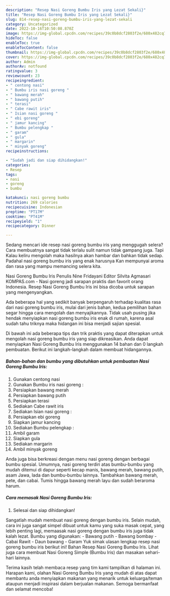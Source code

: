 ```yaml
---
description: "Resep Nasi Goreng Bumbu Iris yang Lezat Sekali}"
title: "Resep Nasi Goreng Bumbu Iris yang Lezat Sekali}"
slug: 814-resep-nasi-goreng-bumbu-iris-yang-lezat-sekali
category: Uncategorized
date: 2022-10-16T10:50:08.870Z
image: https://img-global.cpcdn.com/recipes/39c0b8dcf2803f2e/680x482cq70/nasi-goreng-bumbu-iris-foto-resep-utama.jpg
hideToc: false
enableToc: true
enableTocContent: false
thumbnail: https://img-global.cpcdn.com/recipes/39c0b8dcf2803f2e/680x482cq70/nasi-goreng-bumbu-iris-foto-resep-utama.jpg
cover: https://img-global.cpcdn.com/recipes/39c0b8dcf2803f2e/680x482cq70/nasi-goreng-bumbu-iris-foto-resep-utama.jpg
author: Admin
authorAv: notfound
ratingvalue: 3
reviewcount: 23
recipeingredient:
- " centong nasi"
- " Bumbu iris nasi goreng "
- " bawang merah"
- " bawang putih"
- " terasi"
- " Cabe rawit iris"
- " Isian nasi goreng "
- " ebi goreng"
- " jamur kancing"
- " Bumbu pelengkap "
- " garam"
- " gula"
- " margarin"
- " minyak goreng"
recipeinstructions:

- "Sudah jadi dan siap dihidangkan!"
categories:
- Resep
tags:
- nasi
- goreng
- bumbu

katakunci: nasi goreng bumbu 
nutrition: 269 calories
recipecuisine: Indonesian
preptime: "PT17M"
cooktime: "PT41M"
recipeyield: "1"
recipecategory: Dinner

---
```



Sedang mencari ide resep nasi goreng bumbu iris yang menggugah selera? Cara membuatnya sangat tidak terlalu sulit namun tidak gampang juga. Tapi Kalau keliru mengolah maka hasilnya akan hambar dan bahkan tidak sedap. Padahal nasi goreng bumbu iris yang enak harusnya Kan mempunyai aroma dan rasa yang mampu memancing selera kita.


Nasi Goreng Bumbu Iris Penulis Nine Fridayani Editor Silvita Agmasari KOMPAS.com - Nasi goreng jadi sarapan praktis dan favorit orang Indonesia. Resep Nasi Goreng Bumbu Iris ini bisa dicoba untuk sarapan yang mengenyangkan.

Ada beberapa hal yang sedikit banyak berpengaruh terhadap kualitas rasa dari nasi goreng bumbu iris, mulai dari jenis bahan, kedua pemilihan bahan segar hingga cara mengolah dan menyajikannya. Tidak usah pusing jika hendak menyiapkan nasi goreng bumbu iris enak di rumah, karena asal sudah tahu triknya maka hidangan ini bisa menjadi sajian spesial.


Di bawah ini ada beberapa tips dan trik praktis yang dapat diterapkan untuk mengolah nasi goreng bumbu iris yang siap dikreasikan. Anda dapat menyiapkan Nasi Goreng Bumbu Iris menggunakan 14 bahan dan 0 langkah pembuatan. Berikut ini langkah-langkah dalam membuat hidangannya.

<!--inarticleads1-->

##### Bahan-bahan dan bumbu yang dibutuhkan untuk pembuatan Nasi Goreng Bumbu Iris:

1. Gunakan  centong nasi
1. Gunakan  Bumbu iris nasi goreng :
1. Persiapkan  bawang merah
1. Persiapkan  bawang putih
1. Persiapkan  terasi
1. Sediakan  Cabe rawit iris
1. Sediakan  Isian nasi goreng :
1. Persiapkan  ebi goreng
1. Siapkan  jamur kancing
1. Sediakan  Bumbu pelengkap :
1. Ambil  garam
1. Siapkan  gula
1. Sediakan  margarin
1. Ambil  minyak goreng


Anda juga bisa berkreasi dengan menu nasi goreng dengan berbagai bumbu spesial. Umumnya, nasi goreng terdiri atas bumbu-bumbu yang mudah ditemui di dapur seperti kecap manis, bawang merah, bawang putih, asam Jawa, lada dan bumbu-bumbu lainnya. Tambahkan bawang merah, pete, dan cabai. Tumis hingga bawang merah layu dan sudah beraroma harum. 

<!--inarticleads2-->

##### Cara memasak Nasi Goreng Bumbu Iris:


1. Selesai dan siap dihidangkan!

Sangatlah mudah membuat nasi goreng dengan bumbu iris. Selain mudah, cara ini juga sangat simpel dibuat untuk kamu yang suka masak cepat, yang lebih penting lagi, memaasak nasi goreng dengan bumbu iris juga tidak kalah lezat. Bumbu yang digunakan: - Bawang putih - Bawang bombay - Cabai Rawit - Daun bawang - Garam Yuk simak ulasan lengkap resep nasi goreng bumbu iris berikut ini! Bahan Resep Nasi Goreng Bumbu Iris. Lihat juga cara membuat Nasi Goreng Simple (Bumbu Iris) dan masakan sehari-hari lainnya. 

Terima kasih telah membaca resep yang tim kami tampilkan di halaman ini. Harapan kami, olahan Nasi Goreng Bumbu Iris yang mudah di atas dapat membantu anda menyiapkan makanan yang menarik untuk keluarga/teman ataupun menjadi inspirasi dalam berjualan makanan. Semoga bermanfaat dan selamat mencoba!
